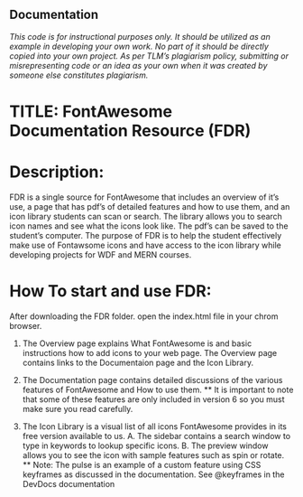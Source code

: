 ## Documentation
_This code is for instructional purposes only. It should be utilized as an example in developing your own work. No part of it should be directly copied into your own project. As per TLM’s plagiarism policy, submitting or misrepresenting code or an idea as your own when it was created by someone else constitutes plagiarism._

# TITLE: FontAwesome Documentation Resource (FDR)

# Description:
 FDR is a single source for FontAwesome that includes an overview of it’s use, a page that has pdf’s of detailed features and how to use them, and an icon library students can scan or search. The library allows you to search icon names and see what the icons look like. The pdf’s can be saved to the student’s computer.  The purpose of FDR is to help the student effectively make use of Fontawsome icons and have access to the icon library while developing projects for WDF and MERN courses.

# How To start and use FDR:

After downloading the FDR folder.  open the index.html file in your chrom browser.

1. The Overview page explains What FontAwesome is and basic instructions how to add icons to your web page.
    The Overview page contains links to the Documentaion page and the Icon Library.

2. The Documentation page contains detailed discussions of the various features of FontAwesome and How to use them.
    ** It is important to note that some of these features are only included in version 6 so you must make sure you read carefully.

3. The Icon Library is a visual list of all icons FontAwesome provides in its free version available to us.
    A. The sidebar contains a search window to type in keywords to lookup specific icons.
    B. The preview window allows you to see the icon with sample features such as spin or rotate.
    ** Note: The pulse is an example of a custom feature using CSS keyframes as discussed in the documentation. See @keyframes in the DevDocs documentation

